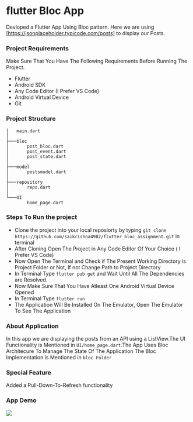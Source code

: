 # flutter Bloc App
Devloped a Flutter App Using Bloc pattern. Here we are using [https://jsonplaceholder.typicode.com/posts] to display our Posts.

### Project Requirements
Make Sure That You Have The Following Requirements Before Running The Project.
- Flutter
- Android SDK
- Any Code Editor (I Prefer VS Code)
- Android Virtual Device
- Git

### Project Structure
```
│   main.dart
│
├───bloc
│       post_bloc.dart
│       post_event.dart
│       post_state.dart
│
├───model
│       postsmodel.dart
│
├───repository
│       repo.dart
│
└───UI
        home_page.dart
```
### Steps To Run the project
- Clone the project into your local reposiorty by typing ```git clone https://github.com/saikrishna4982/flutter_bloc_assignment.git``` in terminal
- After Cloning Open The Project in Any Code Editor Of Your Choice ( I Prefer VS Code)
- Now Open The  Terminal and Check if The Present Working Directory is Project Folder or Not, If not Change Path to Project Directory
- In Terminal Type ```flutter pub get``` and Wait Until All The Dependencies are Resolved.
- Now Make Sure That You Have Atleast One Android Virtual Device Opened
- In Terminal Type ```flutter run```
- The Application Will Be Installed On The Emulator, Open The Emulator To See The Application

### About Application
In this app we are displaying the posts from an API using a ListView.The UI Functionality is Mentioned in ```UI/home_page.dart```.The App Uses Bloc Architecure To Manage The State Of The Application The Bloc Implementation is Mentioned in ```bloc Folder```

### Special Feature
Added a Pull-Down-To-Refresh functionality

### App Demo
![](https://media.giphy.com/media/v1.Y2lkPTc5MGI3NjExZG1pcHViaWdkMHpuZ3BtcXR3Z280NjV3Y3cwbHhlcW9hM2g3dmdyZyZlcD12MV9pbnRlcm5hbF9naWZfYnlfaWQmY3Q9Zw/arJUJc1KuFTduXVgpV/giphy.gif)
